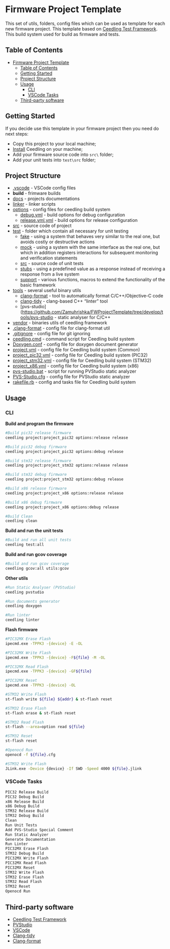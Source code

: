 # Firmware Project Template

This set of utils, folders, config files which can be used as template for each new firmware project.
This template based on [Ceedling Test Framework](https://github.com/ThrowTheSwitch/Ceedling). This build system used for build as firmware and tests.

## Table of Contents

- [Firmware Project Template](#firmware-project-template)
  - [Table of Contents](#table-of-contents)
  - [Getting Started](#getting-started)
  - [Project Structure](#project-structure)
  - [Usage](#usage)
    - [CLI](#cli)
    - [VSCode Tasks](#vscode-tasks)
  - [Third-party software](#third-party-software)

## Getting Started

If you decide use this template in your firmware project then you need do next steps:

- Copy this project to your local machine;
- [Install](https://github.com/ThrowTheSwitch/Ceedling) Ceedling on your machine;
- Add your firmware source code into `src\` folder;
- Add your unit tests into `test\src` folder;

## Project Structure

- [.vscode](https://github.com/Zamuhrishka/FWProjectTemplate/tree/develop/.vscode) - VSCode config files
- __build__ - frimware builds
- [docs](https://github.com/Zamuhrishka/FWProjectTemplate/tree/develop/docs) - projects documentations
- [linker](https://github.com/Zamuhrishka/FWProjectTemplate/tree/develop/linker) - linker scripts
- [options](https://github.com/Zamuhrishka/FWProjectTemplate/tree/develop/options) - config files for ceedling build system
  - [debug.yml](https://github.com/Zamuhrishka/FWProjectTemplate/blob/develop/options/debug.yml) - build options for debug configuration
  - [release.yml.yml](https://github.com/Zamuhrishka/FWProjectTemplate/blob/develop/options/release.yml) - build options for release configuration
- [src](https://github.com/Zamuhrishka/FWProjectTemplate/tree/develop/src) - source code of project
- [test](https://github.com/Zamuhrishka/FWProjectTemplate/tree/develop/test) - folder which contain all necessary for unit testing
  - [fake](https://github.com/Zamuhrishka/FWProjectTemplate/tree/develop/test/fake) - using a system that behaves very similar to the real one, but avoids costly or destructive actions
  - [mock](https://github.com/Zamuhrishka/FWProjectTemplate/tree/develop/test/mock) - using a system with the same interface as the real one, but which in addition registers interactions for subsequent monitoring and verification statements
  - [src](https://github.com/Zamuhrishka/FWProjectTemplate/tree/develop/test/src) - source code of unit tests
  - [stubs](https://github.com/Zamuhrishka/FWProjectTemplate/tree/develop/test/stubs) - using a predefined value as a response instead of receiving a response from a live system
  - [support](https://github.com/Zamuhrishka/FWProjectTemplate/tree/develop/test/support) - various functions, macros to extend the functionality of the basic framework
- [tools](https://github.com/Zamuhrishka/FWProjectTemplate/tree/develop/tools) - several useful binary utils
  - [clang-format](https://github.com/Zamuhrishka/FWProjectTemplate/tree/develop/tools/clang-format) - tool to automatically format C/C++/Objective-C code
  - [clang-tidy](https://github.com/Zamuhrishka/FWProjectTemplate/tree/develop/tools/clang-tidy) - clang-based C++ “linter” tool
  - [pvs-studio](https://github.com/Zamuhrishka/FWProjectTemplate/tree/develop/tools/pvs-studio - static analyser for C/C++
- [vendor](https://github.com/Zamuhrishka/FWProjectTemplate/tree/develop/vendor) -  binaries utils of ceedling framework
- [.clang-format](https://github.com/Zamuhrishka/FWProjectTemplate/blob/develop/.clang-format) - config file for clang-format util
- [.gitignore](https://github.com/Zamuhrishka/FWProjectTemplate/blob/develop/..gitignore) - config file for git ignoring
- [ceedling.cmd](https://github.com/Zamuhrishka/FWProjectTemplate/blob/develop/ceedling.cmd) - command script for Ceedling build system
- [Doxygen.conf](https://github.com/Zamuhrishka/FWProjectTemplate/blob/develop/Doxygen.conf) - config file for doxygen document generator
- [project.yml](https://github.com/Zamuhrishka/FWProjectTemplate/blob/develop/project.yml) - config file for Ceedling build system (Common)
- [project_pic32.yml](https://github.com/Zamuhrishka/FWProjectTemplate/blob/develop/project_pic32.yml) - config file for Ceedling build system (PIC32)
- [project_stm32.yml](https://github.com/Zamuhrishka/FWProjectTemplate/blob/develop/project_stm32.yml) - config file for Ceedling build system (STM32)
- [project_x86.yml](https://github.com/Zamuhrishka/FWProjectTemplate/blob/develop/project_x86.yml) - config file for Ceedling build system (x86)
- [pvs-studio.bat](https://github.com/Zamuhrishka/FWProjectTemplate/blob/develop/pvs-studio.bat) - script for running PVStudio static analyzer
- [PVS-Studio.cfg](https://github.com/Zamuhrishka/FWProjectTemplate/blob/develop/PVS-Studio.cfg) - config file for PVStudio static analyzer
- [rakefile.rb](https://github.com/Zamuhrishka/FWProjectTemplate/blob/develop/rakefile.rb) - config and tasks file for Ceedling build system

## Usage

### CLI

**Build and program the firmware**

```bash
#Build pic32 release firmware
ceedling project:project_pic32 options:release release

#Build pic32 debug firmware
ceedling project:project_pic32 options:debug release

#Build stm32 release firmware
ceedling project:project_stm32 options:release release

#Build stm32 debug firmware
ceedling project:project_stm32 options:debug release

#Build x86 release firmware
ceedling project:project_x86 options:release release

#Build x86 debug firmware
ceedling project:project_x86 options:debug release

#Build Clean
ceedling clean
```

**Build and run the unit tests**

```bash
#Build and run all unit tests
ceedling test:all
```

**Build and run gcov coverage**

```bash
#Build and run gcov coverage
ceedling gcov:all utils:gcov
```

**Other utils**

```bash
#Run Static Analyser (PVStudio)
ceedling pvstudio

#Run documents generator
ceedling doxygen

#Run linter
ceedling linter
```

**Flash firmware**

```bash
#PIC32MX Erase Flash
ipecmd.exe -TPPK3 -{device} -E -OL

#PIC32MX Write Flash
ipecmd.exe -TPPK3 -{device} -F${file} -M -OL

#PIC32MX Read Flash
ipecmd.exe -TPPK3 -{device} -GF${file}

#PIC32MX Reset
ipecmd.exe -TPPK3 -{device} -OL

#STM32 Write Flash
st-flash write ${file} ${addr} & st-flash reset

#STM32 Erase Flash
st-flash erase & st-flash reset

#STM32 Read Flash
st-flash --area=option read ${file}

#STM32 Reset
st-flash reset

#Openocd Run
openocd -f ${file}.cfg

#STM32 Write Flash
JLink.exe -Device {device} -If SWD -Speed 4000 ${file}.jlink
```
### VSCode Tasks

```bash
PIC32 Release Build
PIC32 Debug Build
x86 Release Build
x86 Debug Build
STM32 Release Build
STM32 Debug Build
Clean
Run Unit Tests
Add PVS-Studio Special Comment
Run Static Analyzer
Generate Documentation
Run Linter
PIC32MX Erase Flash
STM32 Debug Build
PIC32MX Write Flash
PIC32MX Read Flash
PIC32MX Reset
STM32 Write Flash
STM32 Erase Flash
STM32 Read Flash
STM32 Reset
Openocd Run
```
## Third-party software

  - [Ceedling Test Framework](https://github.com/ThrowTheSwitch/Ceedling)
  - [PVStudio](https://pvs-studio.com/ru/pvs-studio/)
  - [VSCode](https://code.visualstudio.com/)
  - [Clang-tidy](https://clang.llvm.org/extra/clang-tidy/)
  - [Clang-format](https://clang.llvm.org/docs/ClangFormat.html)
